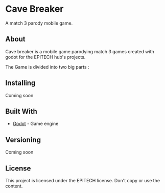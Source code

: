 # Cave Breaker

A match 3 parody mobile game.

## About

Cave breaker is a mobile game parodying match 3 games created with godot for the EPITECH hub's projects.

The Game is divided into two big parts :




## Installing

Coming soon

## Built With

* [Godot](https://godotengine.org/) - Game engine

## Versioning

Coming soon

## License

This project is licensed under the EPITECH license.
Don't copy or use the content.
